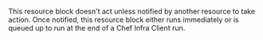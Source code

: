 This resource block doesn't act unless notified by another resource to
take action. Once notified, this resource block either runs immediately
or is queued up to run at the end of a Chef Infra Client run.
